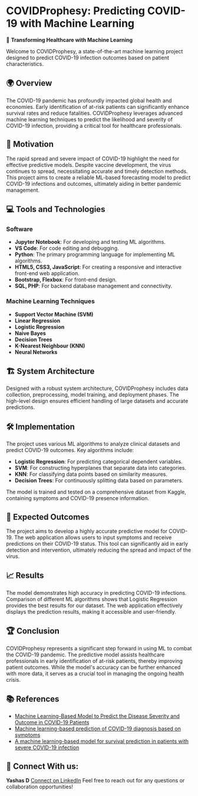 # COVIDProphesy: Predicting COVID-19 with Machine Learning

🔬 **Transforming Healthcare with Machine Learning**

Welcome to COVIDProphesy, a state-of-the-art machine learning project designed to predict COVID-19 infection outcomes based on patient characteristics.

## 🌍 **Overview**

The COVID-19 pandemic has profoundly impacted global health and economies. Early identification of at-risk patients can significantly enhance survival rates and reduce fatalities. COVIDProphesy leverages advanced machine learning techniques to predict the likelihood and severity of COVID-19 infection, providing a critical tool for healthcare professionals.

## 🎯 **Motivation**

The rapid spread and severe impact of COVID-19 highlight the need for effective predictive models. Despite vaccine development, the virus continues to spread, necessitating accurate and timely detection methods. This project aims to create a reliable ML-based forecasting model to predict COVID-19 infections and outcomes, ultimately aiding in better pandemic management.

## 💻 **Tools and Technologies**

### Software
- **Jupyter Notebook**: For developing and testing ML algorithms.
- **VS Code**: For code editing and debugging.
- **Python**: The primary programming language for implementing ML algorithms.
- **HTML5, CSS3, JavaScript**: For creating a responsive and interactive front-end web application.
- **Bootstrap, Flexbox**: For front-end design.
- **SQL, PHP**: For backend database management and connectivity.

### Machine Learning Techniques
- **Support Vector Machine (SVM)**
- **Linear Regression**
- **Logistic Regression**
- **Naive Bayes**
- **Decision Trees**
- **K-Nearest Neighbour (KNN)**
- **Neural Networks**

## 🏗 **System Architecture**

Designed with a robust system architecture, COVIDProphesy includes data collection, preprocessing, model training, and deployment phases. The high-level design ensures efficient handling of large datasets and accurate predictions.

## 🛠 **Implementation**

The project uses various ML algorithms to analyze clinical datasets and predict COVID-19 outcomes. Key algorithms include:

- **Logistic Regression**: For predicting categorical dependent variables.
- **SVM**: For constructing hyperplanes that separate data into categories.
- **KNN**: For classifying data points based on similarity measures.
- **Decision Trees**: For continuously splitting data based on parameters.

The model is trained and tested on a comprehensive dataset from Kaggle, containing symptoms and COVID-19 presence information.

## 🚀 **Expected Outcomes**

The project aims to develop a highly accurate predictive model for COVID-19. The web application allows users to input symptoms and receive predictions on their COVID-19 status. This tool can significantly aid in early detection and intervention, ultimately reducing the spread and impact of the virus.

## 📈 **Results**

The model demonstrates high accuracy in predicting COVID-19 infections. Comparison of different ML algorithms shows that Logistic Regression provides the best results for our dataset. The web application effectively displays the prediction results, making it accessible and user-friendly.

## 🏆 **Conclusion**

COVIDProphesy represents a significant step forward in using ML to combat the COVID-19 pandemic. The predictive model assists healthcare professionals in early identification of at-risk patients, thereby improving patient outcomes. While the model's accuracy can be further enhanced with more data, it serves as a crucial tool in managing the ongoing health crisis.

## 📚 **References**

- [Machine Learning-Based Model to Predict the Disease Severity and Outcome in COVID-19 Patients](https://www.hindawi.com/journals/sp/2021/5587188/)
- [Machine learning-based prediction of COVID-19 diagnosis based on symptoms](https://www.nature.com/articles/s41746-020-00372-6)
- [A machine learning-based model for survival prediction in patients with severe COVID-19 infection](https://www.medrxiv.org/content/10.1101/2020.02.27.20028027v3)

## 👥 Connect With us:

**Yashas D** [Connect on LinkedIn](https://www.linkedin.com/in/yashasd2004/)
Feel free to reach out for any questions or collaboration opportunities!
